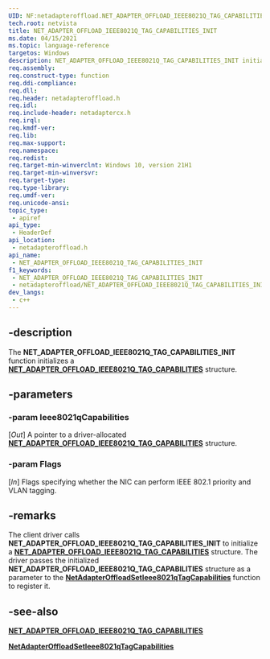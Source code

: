 ```yaml
---
UID: NF:netadapteroffload.NET_ADAPTER_OFFLOAD_IEEE8021Q_TAG_CAPABILITIES_INIT
tech.root: netvista
title: NET_ADAPTER_OFFLOAD_IEEE8021Q_TAG_CAPABILITIES_INIT
ms.date: 04/15/2021
ms.topic: language-reference
targetos: Windows
description: NET_ADAPTER_OFFLOAD_IEEE8021Q_TAG_CAPABILITIES_INIT initializes a NET_ADAPTER_OFFLOAD_IEEE8021Q_TAG_CAPABILITIES structure.
req.assembly: 
req.construct-type: function
req.ddi-compliance: 
req.dll: 
req.header: netadapteroffload.h
req.idl: 
req.include-header: netadaptercx.h
req.irql: 
req.kmdf-ver: 
req.lib: 
req.max-support: 
req.namespace: 
req.redist: 
req.target-min-winverclnt: Windows 10, version 21H1
req.target-min-winversvr: 
req.target-type: 
req.type-library: 
req.umdf-ver: 
req.unicode-ansi: 
topic_type:
 - apiref
api_type:
 - HeaderDef
api_location:
 - netadapteroffload.h
api_name:
 - NET_ADAPTER_OFFLOAD_IEEE8021Q_TAG_CAPABILITIES_INIT
f1_keywords:
 - NET_ADAPTER_OFFLOAD_IEEE8021Q_TAG_CAPABILITIES_INIT
 - netadapteroffload/NET_ADAPTER_OFFLOAD_IEEE8021Q_TAG_CAPABILITIES_INIT
dev_langs:
 - c++
---
```


## -description

The **NET_ADAPTER_OFFLOAD_IEEE8021Q_TAG_CAPABILITIES_INIT** function initializes a [**NET_ADAPTER_OFFLOAD_IEEE8021Q_TAG_CAPABILITIES**](ns-netadapteroffload-net_adapter_offload_ieee8021q_tag_capabilities.md) structure.

## -parameters

### -param Ieee8021qCapabilities

[_Out_] A pointer to a driver-allocated [**NET_ADAPTER_OFFLOAD_IEEE8021Q_TAG_CAPABILITIES**](ns-netadapteroffload-net_adapter_offload_ieee8021q_tag_capabilities.md) structure.

### -param Flags

[_In_] Flags specifying whether the NIC can perform IEEE 802.1 priority and VLAN tagging.

## -remarks

The client driver calls **NET_ADAPTER_OFFLOAD_IEEE8021Q_TAG_CAPABILITIES_INIT** to initialize a [**NET_ADAPTER_OFFLOAD_IEEE8021Q_TAG_CAPABILITIES**](ns-netadapteroffload-net_adapter_offload_ieee8021q_tag_capabilities.md) structure. The driver passes the initialized **NET_ADAPTER_OFFLOAD_IEEE8021Q_TAG_CAPABILITIES** structure as a parameter to the [**NetAdapterOffloadSetIeee8021qTagCapabilities**](nf-netadapteroffload-netadapteroffloadsetieee8021qtagcapabilities.md) function to register it.

## -see-also

[**NET_ADAPTER_OFFLOAD_IEEE8021Q_TAG_CAPABILITIES**](ns-netadapteroffload-net_adapter_offload_ieee8021q_tag_capabilities.md)

[**NetAdapterOffloadSetIeee8021qTagCapabilities**](nf-netadapteroffload-netadapteroffloadsetieee8021qtagcapabilities.md)

